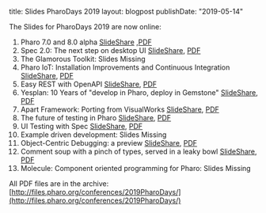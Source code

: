 title: Slides PharoDays 2019
layout: blogpost
publishDate: "2019-05-14"

The Slides for PharoDays 2019 are now online:

1. Pharo 7.0 and 8.0 alpha [SlideShare](https://www.slideshare.net/pharoproject/pharo-70-and-80-alpha) ,[PDF](http://files.pharo.org/conferences/2019PharoDays/01%20Pharo%20update.pdf)
1. Spec 2.0: The next step on desktop UI [SlideShare](https://www.slideshare.net/pharoproject/spec-20-the-next-step-on-desktop-ui), [PDF](http://files.pharo.org/conferences/2019PharoDays/02%20Spec.pdf)
1. The Glamorous Toolkit: Slides Missing
1. Pharo IoT: Installation Improvements and Continuous Integration [SlideShare](https://www.slideshare.net/pharoproject/pharo-iot-installation-improvements-and-continuous-integration-143194969), [PDF](http://files.pharo.org/conferences/2019PharoDays/04%20Pharo%20IoT.pdf)
1. Easy REST with OpenAPI [SlideShare](https://www.slideshare.net/pharoproject/easy-rest-with-openapi-143194919), [PDF](http://files.pharo.org/conferences/2019PharoDays/05%20openapi.pdf)
1. Yesplan: 10 Years of "develop in Pharo, deploy in Gemstone" [SlideShare](https://www.slideshare.net/pharoproject/yesplan-10-years-later), [PDF](http://files.pharo.org/conferences/2019PharoDays/06%20Yesplan-PharoDays2019.pdf)
1. Apart Framework: Porting from VisualWorks [SlideShare](https://www.slideshare.net/pharoproject/apart-framework-porting-from-visualworks), [PDF](http://files.pharo.org/conferences/2019PharoDays/07%20aPart.pdf)
1. The future of testing in Pharo [SlideShare](https://www.slideshare.net/pharoproject/the-future-of-testing-in-pharo-143195294), [PDF](http://files.pharo.org/conferences/2019PharoDays/08%20The%20future%20of%20testing%20in%20Pharo.pdf)
1. UI Testing with Spec [SlideShare](https://www.slideshare.net/pharoproject/ui-testing-with-spec), [PDF](http://files.pharo.org/conferences/2019PharoDays/09%20Spec%20Tests.pdf)
1. Example driven development: Slides Missing
1. Object-Centric Debugging: a preview [SlideShare](https://www.slideshare.net/pharoproject/objectcentric-debugging-a-preview), [PDF](http://files.pharo.org/conferences/2019PharoDays/11%20object-centric-debugging-preview.pdf)
1. Comment soup with a pinch of types, served in a leaky bowl [SlideShare](https://www.slideshare.net/pharoproject/comment-soup-with-a-pinch-of-types-served-in-a-leaky-bowl), [PDF](http://files.pharo.org/conferences/2019PharoDays/12%20Comment%20soup%20with%20a%20pinch%20of%20types.pdf)
1. Molecule: Component oriented programming for Pharo: Slides Missing


All PDF files are in the archive: [http://files.pharo.org/conferences/2019PharoDays/](http://files.pharo.org/conferences/2019PharoDays/)